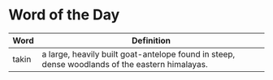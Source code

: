 # Word of the Day

|Word|Definition|
|---|---|
|takin|a large, heavily built goat-antelope found in steep, dense woodlands of the eastern himalayas.|